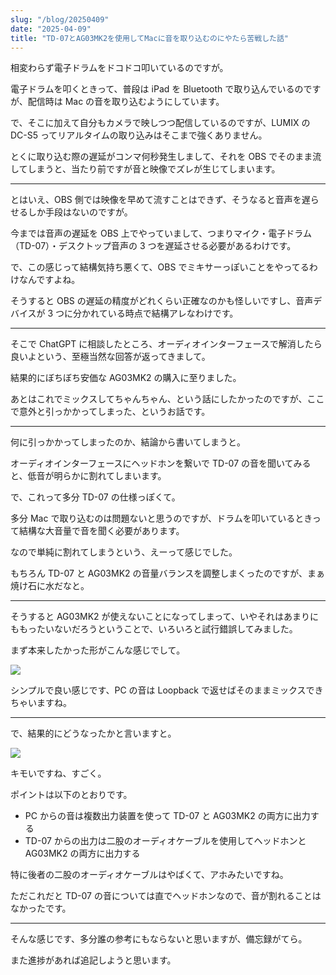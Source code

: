 ```yaml
---
slug: "/blog/20250409"
date: "2025-04-09"
title: "TD-07とAG03MK2を使用してMacに音を取り込むのにやたら苦戦した話"
---
```


相変わらず電子ドラムをドコドコ叩いているのですが。

電子ドラムを叩くときって、普段は iPad を Bluetooth で取り込んでいるのですが、配信時は Mac の音を取り込むようにしています。

で、そこに加えて自分もカメラで映しつつ配信しているのですが、LUMIX の DC-S5 ってリアルタイムの取り込みはそこまで強くありません。

とくに取り込む際の遅延がコンマ何秒発生しまして、それを OBS でそのまま流してしまうと、当たり前ですが音と映像でズレが生じてしまいます。

---

とはいえ、OBS 側では映像を早めて流すことはできず、そうなると音声を遅らせるしか手段はないのですが。

今までは音声の遅延を OBS 上でやっていまして、つまりマイク・電子ドラム（TD-07）・デスクトップ音声の 3 つを遅延させる必要があるわけです。

で、この感じって結構気持ち悪くて、OBS でミキサーっぽいことをやってるわけなんですよね。

そうすると OBS の遅延の精度がどれくらい正確なのかも怪しいですし、音声デバイスが 3 つに分かれている時点で結構アレなわけです。

---

そこで ChatGPT に相談したところ、オーディオインターフェースで解消したら良いよという、至極当然な回答が返ってきまして。

結果的にぼちぼち安価な AG03MK2 の購入に至りました。

あとはこれでミックスしてちゃんちゃん、という話にしたかったのですが、ここで意外と引っかかってしまった、というお話です。

---

何に引っかかってしまったのか、結論から書いてしまうと。

オーディオインターフェースにヘッドホンを繋いで TD-07 の音を聞いてみると、低音が明らかに割れてしまいます。

で、これって多分 TD-07 の仕様っぽくて。

多分 Mac で取り込むのは問題ないと思うのですが、ドラムを叩いているときって結構な大音量で音を聞く必要があります。

なので単純に割れてしまうという、えーって感じでした。

もちろん TD-07 と AG03MK2 の音量バランスを調整しまくったのですが、まぁ焼け石に水だなと。

---

そうすると AG03MK2 が使えないことになってしまって、いやそれはあまりにももったいないだろうということで、いろいろと試行錯誤してみました。

まず本来したかった形がこんな感じでして。

<img src="/assets/20250409-ng.png" />

シンプルで良い感じです、PC の音は Loopback で返せばそのままミックスできちゃいますね。

---

で、結果的にどうなったかと言いますと。

<img src="/assets/20250409-ok.png" />

キモいですね、すごく。

ポイントは以下のとおりです。

- PC からの音は複数出力装置を使って TD-07 と AG03MK2 の両方に出力する
- TD-07 からの出力は二股のオーディオケーブルを使用してヘッドホンと AG03MK2 の両方に出力する

特に後者の二股のオーディオケーブルはやばくて、アホみたいですね。

ただこれだと TD-07 の音については直でヘッドホンなので、音が割れることはなかったです。

---

そんな感じです、多分誰の参考にもならないと思いますが、備忘録がてら。

また進捗があれば追記しようと思います。
